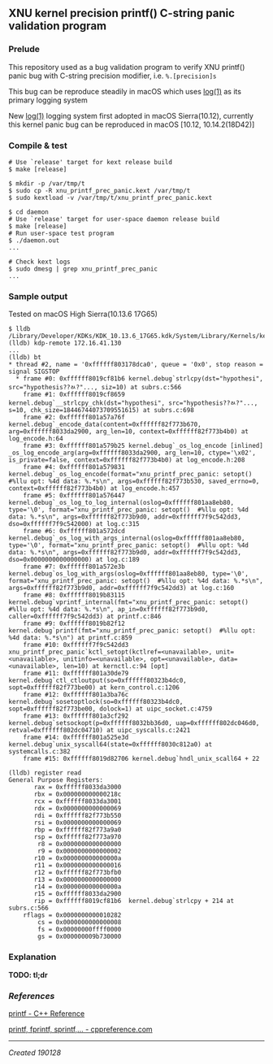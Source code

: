## XNU kernel precision printf() C-string panic validation program

### Prelude

This repository used as a bug validation program to verify XNU printf() panic bug with C-string precision modifier, i.e. `%.[precision]s`

This bug can be reproduce steadily in macOS which uses [log(1)](x-man-page://1/log) as its primary logging system

New [log(1)](x-man-page://1/log) logging system first adopted in macOS Sierra(10.12), currently this kernel panic bug can be reproduced in macOS [10.12, 10.14.2(18D42)]

### Compile & test

```shell
# Use `release' target for kext release build
$ make [release]

$ mkdir -p /var/tmp/t
$ sudo cp -R xnu_printf_prec_panic.kext /var/tmp/t
$ sudo kextload -v /var/tmp/t/xnu_printf_prec_panic.kext

$ cd daemon
# Use `release' target for user-space daemon release build
$ make [release]
# Run user-space test program
$ ./daemon.out
...

# Check kext logs
$ sudo dmesg | grep xnu_printf_prec_panic
...
```

### Sample output

Tested on macOS High Sierra(10.13.6 17G65)

```
$ lldb /Library/Developer/KDKs/KDK_10.13.6_17G65.kdk/System/Library/Kernels/kernel.debug
(lldb) kdp-remote 172.16.41.130
...
(lldb) bt
* thread #2, name = '0xffffff803178dca0', queue = '0x0', stop reason = signal SIGSTOP
  * frame #0: 0xffffff8019cf81b6 kernel.debug`strlcpy(dst="hypothesi", src="hypothesis??ﾭ?"..., siz=10) at subrs.c:566
    frame #1: 0xffffff8019cf8659 kernel.debug`__strlcpy_chk(dst="hypothesi", src="hypothesis??ﾭ?"..., s=10, chk_size=18446744073709551615) at subrs.c:698
    frame #2: 0xffffff801a57a76f kernel.debug`_encode_data(content=0xffffff82f773b670, arg=0xffffff8033da2900, arg_len=10, context=0xffffff82f773b4b0) at log_encode.h:64
    frame #3: 0xffffff801a579b25 kernel.debug`_os_log_encode [inlined] _os_log_encode_arg(arg=0xffffff8033da2900, arg_len=10, ctype='\x02', is_private=false, context=0xffffff82f773b4b0) at log_encode.h:208
    frame #4: 0xffffff801a579831 kernel.debug`_os_log_encode(format="xnu_printf_prec_panic: setopt()  #%llu opt: %4d data: %.*s\n", args=0xffffff82f773b530, saved_errno=0, context=0xffffff82f773b4b0) at log_encode.h:457
    frame #5: 0xffffff801a576447 kernel.debug`_os_log_to_log_internal(oslog=0xffffff801aa8eb80, type='\0', format="xnu_printf_prec_panic: setopt()  #%llu opt: %4d data: %.*s\n", args=0xffffff82f773b9d0, addr=0xffffff7f9c542dd3, dso=0xffffff7f9c542000) at log.c:315
    frame #6: 0xffffff801a572dcd kernel.debug`_os_log_with_args_internal(oslog=0xffffff801aa8eb80, type='\0', format="xnu_printf_prec_panic: setopt()  #%llu opt: %4d data: %.*s\n", args=0xffffff82f773b9d0, addr=0xffffff7f9c542dd3, dso=0x0000000000000000) at log.c:189
    frame #7: 0xffffff801a572e3b kernel.debug`os_log_with_args(oslog=0xffffff801aa8eb80, type='\0', format="xnu_printf_prec_panic: setopt()  #%llu opt: %4d data: %.*s\n", args=0xffffff82f773b9d0, addr=0xffffff7f9c542dd3) at log.c:160
    frame #8: 0xffffff8019b83115 kernel.debug`vprintf_internal(fmt="xnu_printf_prec_panic: setopt()  #%llu opt: %4d data: %.*s\n", ap_in=0xffffff82f773b9d0, caller=0xffffff7f9c542dd3) at printf.c:846
    frame #9: 0xffffff8019b82f12 kernel.debug`printf(fmt="xnu_printf_prec_panic: setopt()  #%llu opt: %4d data: %.*s\n") at printf.c:859
    frame #10: 0xffffff7f9c542dd3 xnu_printf_prec_panic`kctl_setopt(kctlref=<unavailable>, unit=<unavailable>, unitinfo=<unavailable>, opt=<unavailable>, data=<unavailable>, len=10) at kernctl.c:94 [opt]
    frame #11: 0xffffff801a30de79 kernel.debug`ctl_ctloutput(so=0xffffff80323b4dc0, sopt=0xffffff82f773be00) at kern_control.c:1206
    frame #12: 0xffffff801a3ba76c kernel.debug`sosetoptlock(so=0xffffff80323b4dc0, sopt=0xffffff82f773be00, dolock=1) at uipc_socket.c:4759
    frame #13: 0xffffff801a3cf292 kernel.debug`setsockopt(p=0xffffff8032bb36d0, uap=0xffffff802dc046d0, retval=0xffffff802dc04710) at uipc_syscalls.c:2421
    frame #14: 0xffffff801a525e3d kernel.debug`unix_syscall64(state=0xffffff8030c812a0) at systemcalls.c:382
    frame #15: 0xffffff8019d82706 kernel.debug`hndl_unix_scall64 + 22

(lldb) register read
General Purpose Registers:
       rax = 0xffffff8033da3000
       rbx = 0x000000000000218c
       rcx = 0xffffff8033da3001
       rdx = 0x0000000000000069
       rdi = 0xffffff82f773b550
       rsi = 0x0000000000000069
       rbp = 0xffffff82f773a9a0
       rsp = 0xffffff82f773a970
        r8 = 0x0000000000000000
        r9 = 0x0000000000000002
       r10 = 0x000000000000000a
       r11 = 0x0000000000000016
       r12 = 0xffffff82f773bfb0
       r13 = 0x0000000000000000
       r14 = 0x000000000000000a
       r15 = 0xffffff8033da2900
       rip = 0xffffff8019cf81b6  kernel.debug`strlcpy + 214 at subrs.c:566
    rflags = 0x0000000000010282
        cs = 0x0000000000000008
        fs = 0x00000000ffff0000
        gs = 0x000000009b730000
```

### Explanation

**TODO: tl;dr**

### *References*

[printf - C++ Reference](http://www.cplusplus.com/reference/cstdio/printf)

[printf, fprintf, sprintf,... - cppreference.com](https://en.cppreference.com/w/c/io/fprintf)

---

*Created 190128*